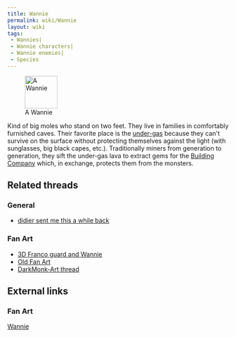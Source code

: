 ```yaml
---
title: Wannie
permalink: wiki/Wannie
layout: wiki
tags:
 - Wannies| 
 - Wannie characters| 
 - Wannie enemies| 
 - Species
---
```


<figure>
<img src="src/assets/lba2/_characters/blafardanim.gif" title="A Wannie"
width="74" />
<figcaption>A Wannie</figcaption>
</figure>

Kind of big moles who stand on two feet. They live in families in
comfortably furnished caves. Their favorite place is the
[under-gas](under-gas "wikilink") because they can't survive on the
surface without protecting themselves against the light (with
sunglasses, big black capes, etc.). Traditionally miners from generation
to generation, they sift the under-gas lava to extract gems for the
[Building Company](Building_Company "wikilink") which, in exchange,
protects them from the monsters.

## Related threads

### General

- [didier sent me this a while
  back](https://forum.magicball.net/showthread.php?t=4798)

### Fan Art

- [3D Franco guard and
  Wannie](http://forum.magicball.net/showthread.php?p=267063#post267063)
- [Old Fan Art](https://forum.magicball.net/showthread.php?t=2697)
- [DarkMonk-Art
  thread](https://forum.magicball.net/showthread.php?t=11780)

## External links

### Fan Art

[Wannie](http://www.deviantart.com/view/16452498/)
